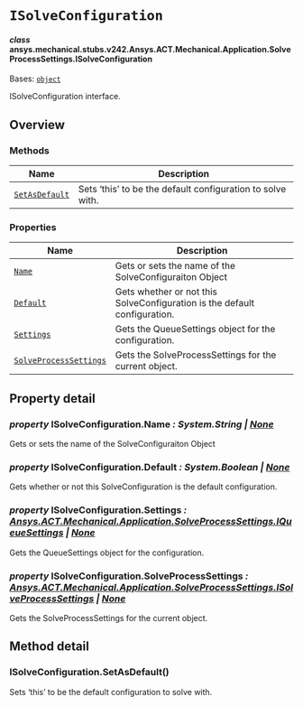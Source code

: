 # `ISolveConfiguration`



#### *class* ansys.mechanical.stubs.v242.Ansys.ACT.Mechanical.Application.SolveProcessSettings.ISolveConfiguration

Bases: [`object`](https://docs.python.org/3/library/functions.html#object)

ISolveConfiguration interface.

<!-- !! processed by numpydoc !! -->

<a id="overview"></a>

## Overview

### Methods

| Name | Description |
|-------------------------------------------------------|--------------------------------------------------------------|
| [`SetAsDefault`](#ISolveConfiguration.SetAsDefault)   | Sets ‘this’ to be the default configuration to solve with.   |

### Properties

| Name | Description |
|---------------------------------------------------------------------|---------------------------------------------------------------------------|
| [`Name`](#ISolveConfiguration.Name)                                 | Gets or sets the name of the SolveConfiguraiton Object                    |
| [`Default`](#ISolveConfiguration.Default)                           | Gets whether or not this SolveConfiguration is the default configuration. |
| [`Settings`](#ISolveConfiguration.Settings)                         | Gets the QueueSettings object for the configuration.                      |
| [`SolveProcessSettings`](#ISolveConfiguration.SolveProcessSettings) | Gets the SolveProcessSettings for the current object.                     |

<a id="property-detail"></a>

## Property detail

<a id="ISolveConfiguration.Name"></a>

### *property* ISolveConfiguration.Name *: System.String | [None](https://docs.python.org/3/library/constants.html#None)*

Gets or sets the name of the SolveConfiguraiton Object

<!-- !! processed by numpydoc !! -->

<a id="ISolveConfiguration.Default"></a>

### *property* ISolveConfiguration.Default *: System.Boolean | [None](https://docs.python.org/3/library/constants.html#None)*

Gets whether or not this SolveConfiguration is the default configuration.

<!-- !! processed by numpydoc !! -->

<a id="ISolveConfiguration.Settings"></a>

### *property* ISolveConfiguration.Settings *: [Ansys.ACT.Mechanical.Application.SolveProcessSettings.IQueueSettings](../../../../../../v241/Ansys/ACT/Mechanical/Application/SolveProcessSettings/IQueueSettings.md#ansys.mechanical.stubs.v241.Ansys.ACT.Mechanical.Application.SolveProcessSettings.IQueueSettings) | [None](https://docs.python.org/3/library/constants.html#None)*

Gets the QueueSettings object for the configuration.

<!-- !! processed by numpydoc !! -->

<a id="ISolveConfiguration.SolveProcessSettings"></a>

### *property* ISolveConfiguration.SolveProcessSettings *: [Ansys.ACT.Mechanical.Application.SolveProcessSettings.ISolveProcessSettings](../../../../../../v241/Ansys/ACT/Mechanical/Application/SolveProcessSettings/ISolveProcessSettings.md#ansys.mechanical.stubs.v241.Ansys.ACT.Mechanical.Application.SolveProcessSettings.ISolveProcessSettings) | [None](https://docs.python.org/3/library/constants.html#None)*

Gets the SolveProcessSettings for the current object.

<!-- !! processed by numpydoc !! -->

<a id="method-detail"></a>

## Method detail

<a id="ISolveConfiguration.SetAsDefault"></a>

### ISolveConfiguration.SetAsDefault()

Sets ‘this’ to be the default configuration to solve with.

<!-- !! processed by numpydoc !! -->

